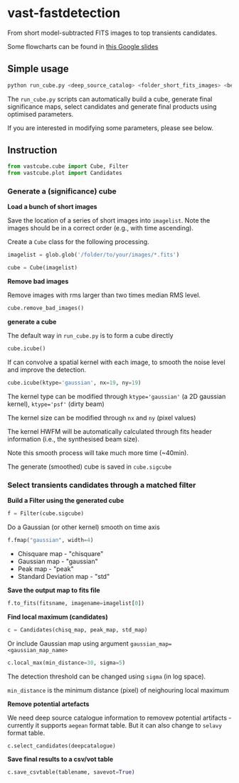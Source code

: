 # vast-fastdetection

From short model-subtracted FITS images to top transients candidates. 

Some flowcharts can be found in [this Google slides](https://docs.google.com/presentation/d/1ODIjt0YC_LiqUu84r6AsVh4wcZmS4R0KW523N--9PD0/edit?usp=sharing)

## Simple usage

```python
python run_cube.py <deep_source_catalog> <folder_short_fits_images> <beam_number> <output_name>
```

The `run_cube.py` scripts can automatically build a cube, generate final significance maps, select candidates and generate final products using optimised parameters. 

If you are interested in modifying some parameters, please see below. 

## Instruction 

```python
from vastcube.cube import Cube, Filter
from vastcube.plot import Candidates
```

### Generate a (significance) cube

**Load a bunch of short images**

Save the location of a series of short images into `imagelist`. Note the images should be in a correct order (e.g., with time ascending). 

Create a `Cube` class for the following processing. 

```python
imagelist = glob.glob('/folder/to/your/images/*.fits')

cube = Cube(imagelist)
```

**Remove bad images**

Remove images with rms larger than two times median RMS level. 

```python
cube.remove_bad_images()
```

**generate a cube**

The default way in `run_cube.py` is to form a cube directly 

```python
cube.icube()
```

If can convolve a spatial kernel with each image, to smooth the noise level and improve the detection. 

```python
cube.icube(ktype='gaussian', nx=19, ny=19)
```

The kernel type can be modified through `ktype='gaussian'` (a 2D gaussian kernel), `ktype='psf'` (dirty beam)

The kernel size can be modified through `nx` and `ny` (pixel values)

The kernel HWFM will be automatically calculated through fits header information (i.e., the synthesised beam size). 

Note this smooth process will take much more time (~40min). 

The generate (smoothed) cube is saved in `cube.sigcube`

### Select transients candidates through a matched filter

**Build a Filter using the generated cube**

```python
f = Filter(cube.sigcube)
```

Do a Gaussian (or other kernel) smooth on time axis 

```python
f.fmap("gaussian", width=4)
```

* Chisquare map - "chisquare"
* Gaussian map - "gaussian"
* Peak map - "peak"
* Standard Deviation map - "std"

**Save the output map to fits file**

```python
f.to_fits(fitsname, imagename=imagelist[0])
```

**Find local maximum (candidates)**

```python
c = Candidates(chisq_map, peak_map, std_map)
```

Or include Gaussian map using argument `gaussian_map=<gaussian_map_name>`

```python
c.local_max(min_distance=30, sigma=5)
```

The detection threshold can be changed using `sigma` (in log space). 

`min_distance` is the minimum distance (pixel) of neighouring local maximum

**Remove potential artefacts**

We need deep source catalogue information to removew potential artifacts - currently it supports `aegean` format table. But it can also change to `selavy` format table. 

```python
c.select_candidates(deepcatalogue)
```

**Save final results to a csv/vot table**

```python
c.save_csvtable(tablename, savevot=True)
```


